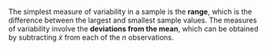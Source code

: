 The simplest measure of variability in a sample is the **range**, which is the difference between the largest and smallest sample values.
The measures of variability involve the **deviations from the mean**, which can be obtained by subtracting $\tilde{x}$ from each of the $n$ observations.
